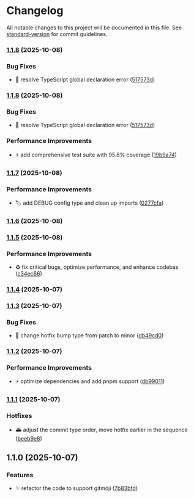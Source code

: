 # Changelog

All notable changes to this project will be documented in this file. See [standard-version](https://github.com/conventional-changelog/standard-version) for commit guidelines.

### [1.1.8](https://github.com/gaoac/cz-conventional-emoji/compare/v1.1.7...v1.1.8) (2025-10-08)


### Bug Fixes

* 🐛 resolve TypeScript global declaration error ([517573d](https://github.com/gaoac/cz-conventional-emoji/commit/517573d81a7b883844db1ea89400360a1c026408))

### [1.1.8](https://github.com/gaoac/cz-conventional-emoji/compare/v1.1.7...v1.1.8) (2025-10-08)


### Bug Fixes

* 🐛 resolve TypeScript global declaration error ([517573d](https://github.com/gaoac/cz-conventional-emoji/commit/517573d81a7b883844db1ea89400360a1c026408))


### Performance Improvements

* ⚡️ add comprehensive test suite with 95.8% coverage ([19b9a74](https://github.com/gaoac/cz-conventional-emoji/commit/19b9a74219897963c894cbd85a3a1f9b5e221876))

### [1.1.7](https://github.com/gaoac/cz-conventional-emoji/compare/v1.1.6...v1.1.7) (2025-10-08)


### Performance Improvements

* 🏷️ add DEBUG config type and clean up imports ([0277cfa](https://github.com/gaoac/cz-conventional-emoji/commit/0277cfa0094ba0bc10f49d420b91746ca444b795))

### [1.1.6](https://github.com/gaoac/cz-conventional-emoji/compare/v1.1.5...v1.1.6) (2025-10-08)

### [1.1.5](https://github.com/gaoac/cz-conventional-emoji/compare/v1.1.4...v1.1.5) (2025-10-08)


### Performance Improvements

* ♻️ fix critical bugs, optimize performance, and enhance codebas ([c34ec66](https://github.com/gaoac/cz-conventional-emoji/commit/c34ec663e9d33fe1af928909e85033a98a40576a))

### [1.1.4](https://github.com/gaoac/cz-conventional-emoji/compare/v1.1.3...v1.1.4) (2025-10-07)

### [1.1.3](https://github.com/gaoac/cz-conventional-emoji/compare/v1.1.2...v1.1.3) (2025-10-07)


### Bug Fixes

* 🐛 change hotfix bump type from patch to minor ([db49cd0](https://github.com/gaoac/cz-conventional-emoji/commit/db49cd0a14083a1aabf1b6b02bfdbbaf2a521ada))

### [1.1.2](https://github.com/gaoac/cz-conventional-emoji/compare/v1.1.1...v1.1.2) (2025-10-07)


### Performance Improvements

* ⚡️ optimize dependencies and add pnpm support ([db99011](https://github.com/gaoac/cz-conventional-emoji/commit/db990116e5375916308309903ae40b3ec07dbea5))

### [1.1.1](https://github.com/gaoac/cz-conventional-emoji/compare/v1.1.0...v1.1.1) (2025-10-07)


### Hotfixes

* 🚑️ adjust the commit type order, move hotfix earlier in the sequence ([beeb9e8](https://github.com/gaoac/cz-conventional-emoji/commit/beeb9e8dcd253947c351ee5295bb4d07eb0892ef))

## 1.1.0 (2025-10-07)


### Features

* ✨ refactor the code to support gitmoji ([7b83bfd](https://github.com/gaoac/cz-conventional-emoji/commit/7b83bfd480816ba3e6618bf02584492f1d4e95d4))
